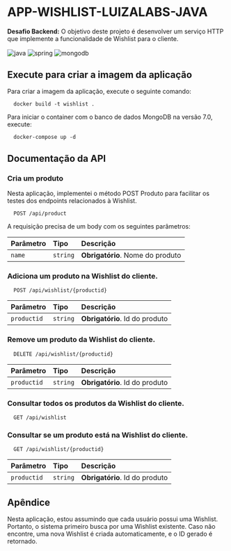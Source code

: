 # APP-WISHLIST-LUIZALABS-JAVA

**Desafio Backend:** O objetivo deste projeto é desenvolver um serviço HTTP que implemente a funcionalidade de Wishlist para o cliente.

<div style="display: inline_block">

  <img align="center" alt="java" src="https://img.shields.io/badge/Java-ED8B00?style=for-the-badge&logo=java&logoColor=white" />
  <img align="center" alt="spring" src="https://img.shields.io/badge/Spring-6DB33F?style=for-the-badge&logo=spring&logoColor=white" />
  <img align="center" alt="mongodb" src="https://img.shields.io/badge/MongoDB-47A248?style=for-the-badge&logo=mongodb&logoColor=white" />

</div>

## Execute para criar a imagem da aplicação

Para criar a imagem da aplicação, execute o seguinte comando:

```
  docker build -t wishlist .
```

Para iniciar o container com o banco de dados MongoDB na versão 7.0, execute:

```
  docker-compose up -d
```

## Documentação da API

### Cria um produto

Nesta aplicação, implementei o método POST Produto para facilitar os testes dos endpoints relacionados à Wishlist.

```
  POST /api/product
```
A requisição precisa de um body com os seguintes parâmetros:

| Parâmetro   | Tipo       | Descrição                           |
| :---------- | :--------- | :---------------------------------- |
| `name` | `string` | **Obrigatório**. Nome do produto |

### Adiciona um produto na Wishlist do cliente.

```
  POST /api/wishlist/{productid}
```

| Parâmetro   | Tipo       | Descrição                           |
| :---------- | :--------- | :---------------------------------- |
| `productid` | `string` | **Obrigatório**. Id do produto |

### Remove um produto da Wishlist do cliente.

```
  DELETE /api/wishlist/{productid}
```

| Parâmetro   | Tipo       | Descrição                           |
| :---------- | :--------- | :---------------------------------- |
| `productid` | `string` | **Obrigatório**. Id do produto |

### Consultar todos os produtos da Wishlist do cliente.

```
  GET /api/wishlist
```

### Consultar se um produto está na Wishlist do cliente.

```
  GET /api/wishlist/{productid}
```

| Parâmetro   | Tipo       | Descrição                           |
| :---------- | :--------- | :---------------------------------- |
| `productid` | `string` | **Obrigatório**. Id do produto |

## Apêndice

Nesta aplicação, estou assumindo que cada usuário possui uma Wishlist. Portanto, o sistema primeiro busca por uma Wishlist existente. Caso não encontre, uma nova Wishlist é criada automaticamente, e o ID gerado é retornado.
